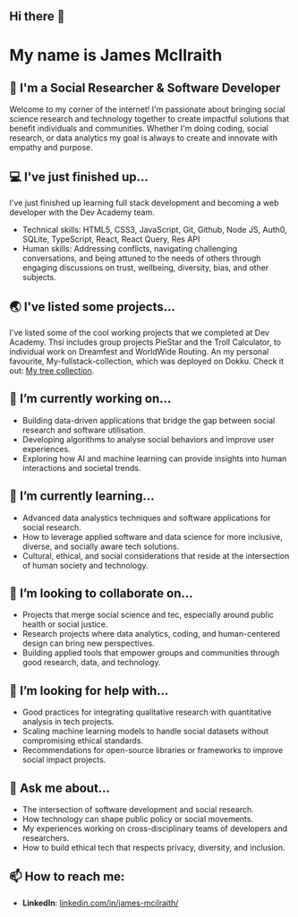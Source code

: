 ## Hi there 👋

# My name is James McIlraith

## 👋 I'm a Social Researcher & Software Developer 
Welcome to my corner of the internet! I'm passionate about bringing social science research and technology together to create impactful solutions that benefit  individuals and communities. Whether I'm doing coding, social research, or data analytics my goal is always to create and innovate with empathy and purpose.

## 💻 I've just finished up...
I've just finished up learning full stack development and becoming a web developer with the Dev Academy team.
- Technical skills: HTML5, CSS3, JavaScript, Git, Github, Node JS, Auth0, SQLite, TypeScript, React, React Query, Res API
- Human skills: Addressing conflicts, navigating challenging conversations, and being attuned to the needs of others through engaging discussions on trust, wellbeing, diversity, bias, and other subjects.

## 🌏 I've listed some projects...
I've listed some of the cool working projects that we completed at Dev Academy. Thsi includes group projects PieStar and the Troll Calculator, to individual work on Dreamfest and WorldWide Routing. An my personal favourite, My-fullstack-collection, which was deployed on Dokku. Check it out: [My tree collection](https://james-roa2024-my-fullstack-collection.devacademy.nz/).

## 🔭 I’m currently working on...
- Building data-driven applications that bridge the gap between social research and software utilisation.
- Developing algorithms to analyse social behaviors and improve user experiences.
- Exploring how AI and machine learning can provide insights into human interactions and societal trends.

## 🌱 I’m currently learning...
- Advanced data analystics techniques and software applications for social research.
- How to leverage applied software and data science for more inclusive, diverse, and socially aware tech solutions.
- Cultural, ethical, and social considerations that reside at the intersection of human society and technology.

## 👯 I’m looking to collaborate on...
- Projects that merge social science and tec, especially around public health or social justice.
- Research projects where data analytics, coding, and human-centered design can bring new perspectives.
- Building applied tools that empower groups and communities through good research, data, and technology.

## 🤔 I’m looking for help with...
- Good practices for integrating qualitative research with quantitative analysis in tech projects.
- Scaling machine learning models to handle social datasets without compromising ethical standards.
- Recommendations for open-source libraries or frameworks to improve social impact projects.

## 💬 Ask me about...
- The intersection of software development and social research.
- How technology can shape public policy or social movements.
- My experiences working on cross-disciplinary teams of developers and researchers.
- How to build ethical tech that respects privacy, diversity, and inclusion.

## 📫 How to reach me:
- **LinkedIn**: [linkedin.com/in/james-mcilraith/](https://www.linkedin.com/in/james-mcilraith/)



